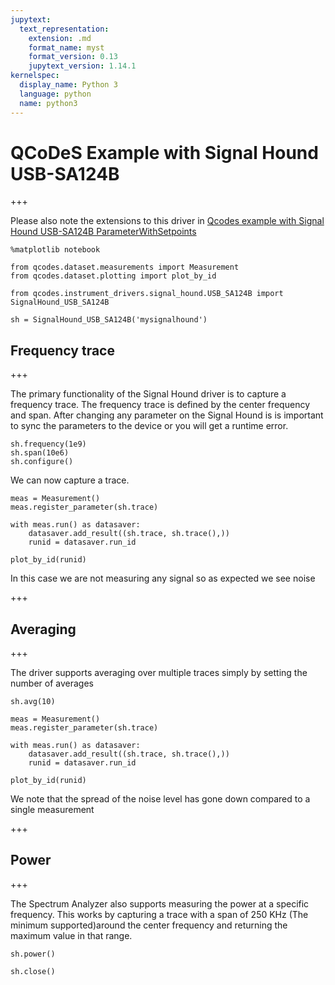 ```yaml
---
jupytext:
  text_representation:
    extension: .md
    format_name: myst
    format_version: 0.13
    jupytext_version: 1.14.1
kernelspec:
  display_name: Python 3
  language: python
  name: python3
---
```


# QCoDeS Example with Signal Hound USB-SA124B

+++

Please also note the extensions to this driver in [Qcodes example with Signal Hound USB-SA124B ParameterWithSetpoints](Qcodes-example-with-Signal-Hound-USB-SA124B-ParameterWithSetpoints.ipynb)

```{code-cell} ipython3
%matplotlib notebook
```

```{code-cell} ipython3
from qcodes.dataset.measurements import Measurement
from qcodes.dataset.plotting import plot_by_id
```

```{code-cell} ipython3
from qcodes.instrument_drivers.signal_hound.USB_SA124B import SignalHound_USB_SA124B
```

```{code-cell} ipython3
sh = SignalHound_USB_SA124B('mysignalhound')
```

## Frequency trace

+++

The primary functionality of the Signal Hound driver is to capture a frequency trace.
The frequency trace is defined by the center frequency and span. After changing any parameter on the Signal Hound
is is important to sync the parameters to the device or you will get a runtime error.

```{code-cell} ipython3
sh.frequency(1e9)
sh.span(10e6)
sh.configure()
```

We can now capture a trace.

```{code-cell} ipython3
meas = Measurement()
meas.register_parameter(sh.trace)

with meas.run() as datasaver:
    datasaver.add_result((sh.trace, sh.trace(),))
    runid = datasaver.run_id
```

```{code-cell} ipython3
plot_by_id(runid)
```

In this case we are not measuring any signal so as expected we see noise

+++

## Averaging

+++

The driver supports averaging over multiple traces simply by setting the number of averages

```{code-cell} ipython3
sh.avg(10)
```

```{code-cell} ipython3
meas = Measurement()
meas.register_parameter(sh.trace)

with meas.run() as datasaver:
    datasaver.add_result((sh.trace, sh.trace(),))
    runid = datasaver.run_id
```

```{code-cell} ipython3
plot_by_id(runid)
```

We note that the spread of the noise level has gone down compared to a single measurement

+++

## Power

+++

The Spectrum Analyzer also supports measuring the power at a specific frequency. This works by capturing a trace with a span of 250 KHz (The minimum supported)around the center frequency and returning the maximum value in that range.

```{code-cell} ipython3
sh.power()
```

```{code-cell} ipython3
sh.close()
```
